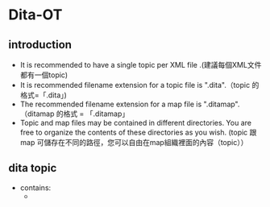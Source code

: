 # Dita-OT

## introduction 

- It is recommended to have a single topic per XML file .(建議每個XML文件都有一個topic)
- It is recommended filename extension for a topic file is ".dita".（topic 的格式=「.dita」)
- The recommended filename extension for a map file is ".ditamap". （ditamap 的格式 = 「.ditamap」
- Topic and map files may be contained in different directories. You are free to organize the contents of these directories as you wish. (topic 跟 map 可儲存在不同的路徑，您可以自由在map組織裡面的內容（topic））


## dita topic

- contains:
  - <title> element
  - An optional <shortdesc> Opens in new window or <abstract> Opens in new window element.
  - <body> element
  - optional <related-links> element
  
## most used block elements

- paragraph is represented by \<\p\> tag.
- preformatted paragraph is represented by <pre> element
- itemized list is represented by <ul> and it contains <li> elements.
- ordered list is represented by <ol> element.
- A variable list is represented by the <dl> element. Unlike HTML's <dl>, the <dt> Opens in new window (term being defined) and the <dd> Opens in new window (term definition) elements must be wrapped in a <dlentry> Opens in new window element.

### Example:

```html
<ul>
  <li>First item.
    <p>Continuation paragraph.</p>
  </li>

  <li>Second item. This item contains an ordered list.
    <ol>
      <li>First do this.</li>
      <li>Then do that.</li>
      <li>Finally do this.</li>
    </ol>
  </li>

  <li>Third item. This item contains a variable list.
    <dl>
      <dlentry>
        <dt>Term #1</dt>
        <dd>Definition of term #1.</dd>
      </dlentry>

      <dlentry>
        <dt>Term #2</dt>
        <dd>Definition of term #2.</dd>
      </dlentry>
    </dl>
  </li>
</ul>
```



## ditamaps
## problems
